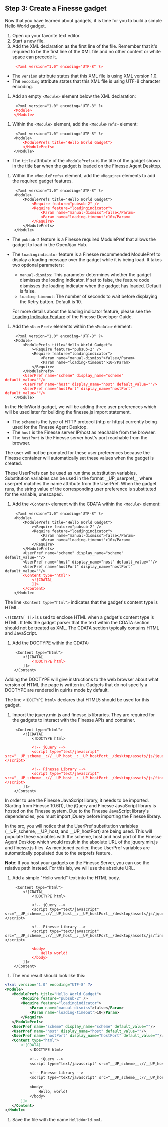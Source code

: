 ## Step 3: Create a Finesse gadget

Now that you have learned about gadgets, it is time for you to build a simple Hello World gadget.

1. Open up your favorite text editor.
1. Start a new file.
1. Add the XML declaration as the first line of the file. Remember that it's required to be the first line of the XML file and no other content or white space can precede it.

 <pre>
    <code class="lang-none"><span style="color:red">&lt;?xml version="1.0" encoding="UTF-8" ?&gt;</span></code>
</pre>

 * The `version` attribute states that this XML file is using XML version 1.0.
 * The `encoding` attribute states that this XML file is using UTF-8 character encoding.
1. Add an empty `<Module>` element below the XML declaration:

 <pre>
    <code class="lang-none">&lt;?xml version="1.0" encoding="UTF-8" ?&gt;
    <span style="color:red">&lt;Module&gt;
    &lt;/Module&gt;</span></code>
</pre>

1. Within the `<Module>` element, add the `<ModulePrefs>` element:

 <pre>
    <code class="lang-none">&lt;?xml version="1.0" encoding="UTF-8" ?&gt;
    &lt;Module&gt;
        <span style="color:red">&lt;ModulePrefs title="Hello World Gadget"&gt;
        &lt;/ModulePrefs&gt;</span>
    &lt;/Module&gt;</code>
</pre>

 * The `title` attribute of the `<ModulePrefs>` is the title of the gadget shown in the title bar when the gadget is loaded on the Finesse Agent Desktop.

1. Within the `<ModulePrefs>` element, add the `<Require>` elements to add the required gadget features.

 <pre>
    <code class="lang-none">&lt;?xml version="1.0" encoding="UTF-8" ?&gt;
    &lt;Module&gt;
        &lt;ModulePrefs title="Hello World Gadget"&gt;
            <span style="color:red">&lt;Require feature="pubsub-2" /&gt;
            &lt;Require feature="loadingindicator"&gt;
                &lt;Param name="manual-dismiss"&gt;false&lt;/Param&gt;
                &lt;Param name="loading-timeout"&gt;10&lt;/Param&gt;
            &lt;/Require&gt;</span>
        &lt;/ModulePrefs&gt;
    &lt;/Module&gt;</code>
</pre>

 * The `pubsub-2` feature is a Finesse required ModulePref that allows the gadget to load in the OpenAjax Hub.

 * The `loadingindicator` feature is a Finesse recommended ModulePref to display a loading message over the gadget while it is being load. It takes two optional parameters:

     * `manual-dismiss`: This parameter determines whether the gadget dismisses the loading indicator. If set to false, the feature code dismisses the loading indicator when the gadget has loaded. Default is false.
     * `loading-timeout`: The number of seconds to wait before displaying the Retry button. Default is 10.

     For more details about the loading indicator feature, please see the [Loading Indicator Feature](https://developer.cisco.com/docs/finesse/#loading-indicator-feature) of the Finesse Developer Guide.
 
1. Add the `<UserPref>` elements within the `<Module>` element:

 <pre>
    <code class="lang-none">&lt;?xml version="1.0" encoding="UTF-8" ?&gt;
    &lt;Module&gt;
        &lt;ModulePrefs title="Hello World Gadget"&gt;
            >&lt;Require feature="pubsub-2" /&gt;
            &lt;Require feature="loadingindicator"&gt;
                &lt;Param name="manual-dismiss"&gt;false&lt;/Param&gt;
                &lt;Param name="loading-timeout"&gt;10&lt;/Param&gt;
            &lt;/Require&gt;
        &lt;/ModulePrefs&gt;
        <span style="color:red">&lt;UserPref name="scheme" display_name="scheme" default_value=""/&gt;
        &lt;UserPref name="host" display_name="host" default_value=""/&gt;
        &lt;UserPref name="hostPort" display_name="hostPort" default_value=""/&gt;</span>
    &lt;/Module&gt;</code>
</pre>

 In the HelloWorld gadget, we will be adding three user preferences which will be used later for building the finesse.js import statement.

 * The `scheme` is the type of HTTP protocol (http or https) currently being used for the Finesse Agent Desktop.
 * The `host` is the Finesse server IP/host as reachable from the browser.
 * The `hostPort` is the Finesse server host's port reachable from the browser.

 The user will not be prompted for these user preferences because the Finesse container will automatically set these values when the gadget is created.

 These UserPrefs can be used as run time substitution variables. Substitution variables can be used in the format \_\_UP\_userpref\_\_ where userpref matches the name attribute from the UserPref. When the gadget runs, the string value of the corresponding user preference is substituted for the variable, unescaped.
 
1. Add the `<Content>` element with the CDATA within the `<Module>` element:

 <pre>
    <code class="lang-none">&lt;?xml version="1.0" encoding="UTF-8" ?&gt;
    &lt;Module&gt;
        &lt;ModulePrefs title="Hello World Gadget"&gt;
            >&lt;Require feature="pubsub-2" /&gt;
            &lt;Require feature="loadingindicator"&gt;
                &lt;Param name="manual-dismiss"&gt;false&lt;/Param&gt;
                &lt;Param name="loading-timeout"&gt;10&lt;/Param&gt;
            &lt;/Require&gt;
        &lt;/ModulePrefs&gt;
        &lt;UserPref name="scheme" display_name="scheme" default_value=""/&gt;
        &lt;UserPref name="host" display_name="host" default_value=""/&gt;
        &lt;UserPref name="hostPort" display_name="hostPort" default_value=""/&gt;</span>
        <span style="color:red">&lt;Content type="html"&gt;
            &lt;![CDATA[
            ]]&gt;
        &lt;/Content&gt;</span>
    &lt;/Module&gt;</code>
</pre>

 The line `<Content type="html">` indicates that the gadget's content type is HTML.

 `<![CDATA[ ]]>` is used to enclose HTML when a gadget's content type is HTML. It tells the gadget parser that the text within the CDATA section should not be treated as XML. The CDATA section typically contains HTML and JavaScript.

1. Add the DOCTYPE within the CDATA:

 <pre>
    <code class="lang-none">&lt;Content type="html"&gt;
        &lt;![CDATA[
            <span style="color:red">&lt;!DOCTYPE html&gt;</span>
        ]]&gt;
    &lt;/Content&gt;</code>
</pre>

 Adding the DOCTYPE will give instructions to the web browser about what version of HTML the page is written in. Gadgets that do not specify a DOCTYPE are rendered in quirks mode by default.

 The line `<!DOCTYPE html>` declares that HTML5 should be used for this gadget.

1. Import the jquery.min.js and finesse.js libraries. They are required for the gadgets to interact with the Finesse APIs and container.

 <pre>
    <code class="lang-none">&lt;Content type="html"&gt;
        &lt;![CDATA[
            &lt;!DOCTYPE html&gt;
            
            <span style="color:red">&lt;!-- jQuery --&gt;
            &lt;script type="text/javascript" src="__UP_scheme__://__UP_host__:__UP_hostPort__/desktop/assets/js/jquery.min.js"&gt;&lt;/script&gt;
           
            &lt;!-- Finesse Library --&gt;
            &lt;script type="text/javascript" src="__UP_scheme__://__UP_host__:__UP_hostPort__/desktop/assets/js/finesse.js"&gt;&lt;/script&gt;</span>
        ]]&gt;
    &lt;/Content&gt;</code>
</pre>

 In order to use the Finesse JavaScript library, it needs to be imported. Starting from Finesse 10.6(1), the jQuery and Finesse JavaScript library is hosted on the Finesse system. Due to the Finesse JavaScript library's dependencies, you must import jQuery before importing the Finesse library.

 In the src, you will notice that the UserPref substitution variables (\_\_UP\_scheme, \_\_UP\_host, and \_\_UP\_hostPort) are being used. This will populate these variables with the scheme, host and host port of the Finesse Agent Desktop which would result in the absolute URL of the jquery.min.js and finesse.js files. As mentioned earlier, these UserPref variables are automatically populated due to the setprefs feature.

 **Note**: If you host your gadgets on the Finesse Server, you can use the relative path instead. For this lab, we will use the absolute URL.

1. Add a simple "Hello world" text into the HTML body.

 <pre>
    <code class="lang-none">&lt;Content type="html"&gt;
        &lt;![CDATA[
            &lt;!DOCTYPE html&gt;
            
            &lt;!-- jQuery --&gt;
            &lt;script type="text/javascript" src="__UP_scheme__://__UP_host__:__UP_hostPort__/desktop/assets/js/jquery.min.js"&gt;&lt;/script&gt;
           
            &lt;!-- Finesse Library --&gt;
            &lt;script type="text/javascript" src="__UP_scheme__://__UP_host__:__UP_hostPort__/desktop/assets/js/finesse.js"&gt;&lt;/script&gt;
            
            <span style="color:red">&lt;body&gt;
                Hello world!
            &lt;/body&gt;</span>
        ]]&gt;
    &lt;/Content&gt;</code>
</pre>

1. The end result should look like this:

 ```xml
<?xml version="1.0" encoding="UTF-8" ?> 
<Module>
    <ModulePrefs title="Hello World Gadget"> 
        <Require feature="pubsub-2" />
        <Require feature="loadingindicator">
            <Param name="manual-dismiss">false</Param>
            <Param name="loading-timeout">10</Param>
        </Require>
    </ModulePrefs>
    <UserPref name="scheme" display_name="scheme" default_value=""/>
    <UserPref name="host" display_name="host" default_value=""/>
    <UserPref name="hostPort" display_name="hostPort" default_value=""/>
    <Content type="html">
        <![CDATA[
            <!DOCTYPE html>
            
            <!-- jQuery -->
            <script type="text/javascript" src="__UP_scheme__://__UP_host__:__UP_hostPort__/desktop/assets/js/jquery.min.js"></script>
               
            <!-- Finesse Library -->
            <script type="text/javascript" src="__UP_scheme__://__UP_host__:__UP_hostPort__/desktop/assets/js/finesse.js"></script>
            
            <body>
                Hello, world!
            </body>
        ]]>
    </Content> 
</Module>
```
1. Save the file with the name `HelloWorld.xml`.